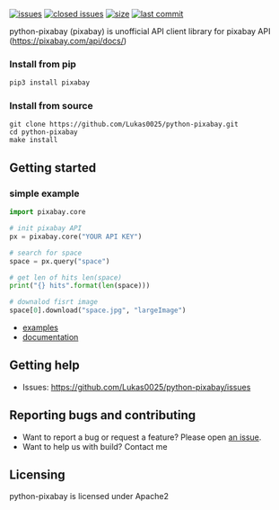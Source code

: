 [![issues](https://img.shields.io/github/issues/Lukas0025/python-pixabay)](https://github.com/Lukas0025/python-pixabay/issues)
[![closed issues](https://img.shields.io/github/issues-closed-raw/Lukas0025/python-pixabay)](https://github.com/Lukas0025/python-pixabay/issues)
[![size](https://img.shields.io/github/repo-size/Lukas0025/python-pixabay)](https://github.com/Lukas0025/python-pixabay/)
[![last commit](https://img.shields.io/github/last-commit/Lukas0025/python-pixabay)](https://github.com/Lukas0025/python-pixabay/)

python-pixabay (pixabay) is unofficial API client library for pixabay API (https://pixabay.com/api/docs/)

### Install from pip

```sh
pip3 install pixabay
```

### Install from source

```
git clone https://github.com/Lukas0025/python-pixabay.git
cd python-pixabay
make install
```

## Getting started

### simple example

```python
import pixabay.core

# init pixabay API
px = pixabay.core("YOUR API KEY")

# search for space
space = px.query("space")

# get len of hits len(space)
print("{} hits".format(len(space)))

# downalod fisrt image
space[0].download("space.jpg", "largeImage")
```

* [examples](https://github.com/Lukas0025/python-pixabay/tree/master/examples)
* [documentation](https://python-pixabay.readthedocs.io/en/latest/annotated.html)

## Getting help

* Issues: https://github.com/Lukas0025/python-pixabay/issues

## Reporting bugs and contributing

* Want to report a bug or request a feature? Please open [an issue](https://github.com/Lukas0025/python-pixabay/issues/new).
* Want to help us with build? Contact me

## Licensing

python-pixabay is licensed under Apache2
